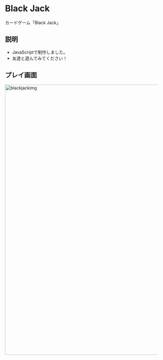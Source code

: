 # Black Jack
カードゲーム「Black Jack」

## 説明

- JavaScriptで制作しました。
- 友達と遊んでみてください！

## プレイ画面
<img width="886" alt="blackjackimg" src="https://user-images.githubusercontent.com/59483718/85227355-ec4df180-b417-11ea-8108-fb523ab6a03e.png">